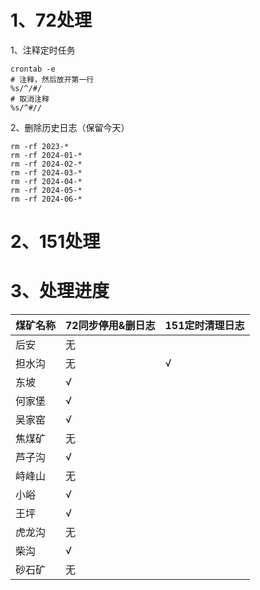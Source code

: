 # 1、72处理

1、注释定时任务

```shell
crontab -e
# 注释，然后放开第一行
%s/^/#/
# 取消注释
%s/^#//
```

2、删除历史日志（保留今天）

```shell
rm -rf 2023-*
rm -rf 2024-01-*
rm -rf 2024-02-*
rm -rf 2024-03-*
rm -rf 2024-04-*
rm -rf 2024-05-*
rm -rf 2024-06-*
```

# 2、151处理


# 3、处理进度

| 煤矿名称 | 72同步停用&删日志 | 151定时清理日志 |
| ---- | ---------- | --------- |
| 后安   | 无          |           |
| 担水沟  | 无          | √         |
| 东坡   | √          |           |
| 何家堡  | √          |           |
| 吴家窑  | √          |           |
| 焦煤矿  | 无          |           |
| 芦子沟  | √          |           |
| 峙峰山  | 无          |           |
| 小峪   | √          |           |
| 王坪   | √          |           |
| 虎龙沟  | 无          |           |
| 柴沟   | √          |           |
| 砂石矿  | 无          |           |
